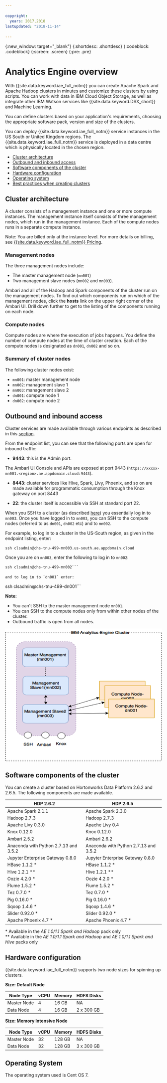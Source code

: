 ```yaml
---

copyright:
  years: 2017,2018
lastupdated: "2018-11-14"

---
```


<!-- Attribute definitions -->
{:new_window: target="_blank"}
{:shortdesc: .shortdesc}
{:codeblock: .codeblock}
{:screen: .screen}
{:pre: .pre}

# Analytics Engine overview
With {{site.data.keyword.iae_full_notm}} you can create Apache Spark and Apache Hadoop clusters in minutes and customize these clusters by using scripts. You can work with data in IBM Cloud Object Storage, as well as integrate other IBM Watson services like {{site.data.keyword.DSX_short}} and Machine Learning.

You can define clusters based on your application's requirements,  choosing the appropriate software pack, version and size of the clusters.

You can deploy {{site.data.keyword.iae_full_notm}} service instances in the US South or United Kingdom regions. The {{site.data.keyword.iae_full_notm}} service is deployed in a data centre which is physically located in the chosen region.

- [Cluster architecture](#cluster-architecture)
- [Outbound and inbound access](#outbound-and-inbound-access)
- [Software components of the cluster](#software-components-of-the-cluster)
- [Hardware configuration](#hardware-configuration)
- [Operating system](#operating-system)
- [Best practices when creating clusters](./best-practices.html)

## Cluster architecture

A cluster consists of a management instance and one or more compute instances. The management instance itself consists of three management nodes, which run in the management instance. Each of the compute nodes runs in a separate compute instance.

Note: You are billed only at the instance level. For more details on billing, see [{{site.data.keyword.iae_full_notm}}   Pricing](https://www.ibm.com/cloud/analytics-engine/pricing).

### Management nodes

The three management nodes include:
- The master management node (`mn001`)
- Two management slave nodes (`mn002` and `mn003`).

Ambari and all of the Hadoop and Spark components of the cluster run on the management nodes. To find out which components run on which of the management nodes, click the **hosts** link on the upper right corner of the Ambari UI. Drill down further to get to the listing of the components running on each node.

### Compute nodes

Compute nodes are where the execution of jobs happens. You define the number of compute nodes at the time of cluster creation. Each of the compute nodes is designated as `dn001`, `dn002` and so on.

### Summary of cluster nodes

The following cluster nodes exist:

- `mn001`: master management node
- `mn002`: management slave 1
- `mn003`: management slave 2
- `dn001`: compute node 1
- `dn002`: compute node 2

## Outbound and inbound access

Cluster services are made available through various endpoints as described in this [section](./Retrieve-service-credentials-and-service-end-points.html).

From the endpoint list, you can see that the following ports are open for inbound traffic:

-	**9443**: this is the Admin port.

 The Ambari UI Console and APIs are exposed at port 9443 (`https://xxxxx-mn001.<region>.ae.appdomain.cloud:9443`).
-	**8443**: cluster services like Hive, Spark, Livy, Phoenix, and so on are made available for programmatic consumption through the Knox gateway on port 8443

-	**22**: the cluster itself is accessible via SSH at standard port 22.

 When you SSH to a cluster (as described [here](./Connect-using-SSH.html)) you essentially log in to `mn003`. Once you have logged in to `mn003`, you can SSH to the compute nodes (referred to as `dn001`, `dn002` etc) and to `mn002`.

For example, to log in to a cluster in the US-South region, as given in the endpoint listing, enter:
```
ssh clsadmin@chs-tnu-499-mn003.us-south.ae.appdomain.cloud
```

Once you are on `mn003`, enter the following to log in to `mn002`:
```
ssh clsadmin@chs-tnu-499-mn002```

and to log in to `dn001` enter:

```
ssh clsadmin@chs-tnu-499-dn001```

**Note:**
- You can't SSH to the master management node `mn001`.
- You can SSH to the compute nodes only from within other nodes of the cluster.
- Outbound traffic is open from all nodes.

![Shows the {{site.data.keyword.iae_full_notm}} cluster architecture.](images/AnalyticsEngineCluster.png)


## Software components of the cluster
You can create a cluster based on Hortonworks Data Platform 2.6.2 and 2.6.5. The following components are made available.

| HDP 2.6.2       | HDP 2.6.5        |
|---------------------|------------------------|
| Apache Spark 2.1.1 | Apache Spark 2.3.0 |
| Hadoop 2.7.3 | Hadoop 2.7.3|
| Apache Livy 0.3.0 | Apache Livy 0.4|
| Knox 0.12.0 | Knox 0.12.0|
| Ambari 2.5.2 | Ambari 2.6.2|
| Anaconda with Python 2.7.13 and 3.5.2 | Anaconda with Python 2.7.13 and 3.5.2|
| Jupyter Enterprise Gateway 0.8.0 | Jupyter Enterprise Gateway 0.8.0|
| HBase 1.1.2 &#42; | HBase 1.1.2 &#42;|
| Hive 1.2.1 &#42;&#42; | Hive 1.2.1 &#42;&#42;|
| Oozie 4.2.0 &#42; | Oozie 4.2.0 &#42;|
| Flume 1.5.2 &#42; | Flume 1.5.2 &#42;|
| Tez 0.7.0 &#42; | Tez 0.7.0 &#42;|
| Pig 0.16.0 &#42; | Pig 0.16.0 &#42;|
| Sqoop 1.4.6 &#42; | Sqoop 1.4.6 &#42;|
| Slider 0.92.0 &#42; | Slider 0.92.0 &#42;|
| Apache Phoenix 4.7 &#42; | Apache Phoenix 4.7 &#42;|


&#42; Available in the _AE 1.0/1.1 Spark and Hadoop_ pack only <br>
&#42;&#42; Available in the _AE 1.0/1.1 Spark and Hadoop_ and _AE 1.0/1.1 Spark and Hive_ packs only

## Hardware configuration

{{site.data.keyword.iae_full_notm}} supports two node sizes for spinning up clusters.

**Size: Default Node**

| Node Type | vCPU | Memory | HDFS Disks |
|---------|------------|-----------|-----------|
| Master Node | 4| 16 GB | NA |
| Data Node | 4| 16 GB | 2 x 300 GB |

**Size: Memory Intensive Node**

| Node Type | vCPU | Memory | HDFS Disks |
|---------|------------|-----------|-----------|
| Master Node | 32| 128 GB | NA |
| Data Node | 32| 128 GB | 3 x 300 GB |

## Operating System
The operating system used is Cent OS 7.
